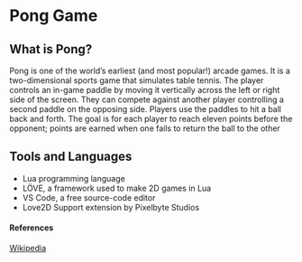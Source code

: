 # Pong Game 
## What is Pong?
Pong is one of the world’s earliest (and most popular!) arcade games.
It is a two-dimensional sports game that simulates table tennis. 
The player controls an in-game paddle by moving it vertically across the left or right side of the screen. 
They can compete against another player controlling a second paddle on the opposing side. 
Players use the paddles to hit a ball back and forth. 
The goal is for each player to reach eleven points before the opponent; points are earned when one fails to return the ball to the other

## Tools and Languages
* Lua programming language
* LÖVE, a framework used to make 2D games in Lua
* VS Code, a free source-code editor
* Love2D Support extension by Pixelbyte Studios 

#### References
[Wikipedia](https://en.wikipedia.org/wiki/Pong)
